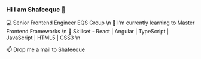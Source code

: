### Hi I am Shafeeque 👋

💻  Senior Frontend Engineer EQS Group \n
🌱 I’m currently learning to Master Frontend Frameworks \n
🔭 Skillset - React | Angular | TypeScript | JavaScript | HTML5 | CSS3 \n

📫 Drop me a mail to [Shafeeque](mailto:mshafeequemsn@icloud.com?subject=[GitHub]%20Connect%20with%20Shafeeque)
<!--
**shafeequeonline/shafeequeonline** is a ✨ _special_ ✨ repository because its `README.md` (this file) appears on your GitHub profile.

Here are some ideas to get you started:

- 🔭 I’m currently working on ...
- 🌱 I’m currently learning ...
- 👯 I’m looking to collaborate on ...
- 🤔 I’m looking for help with ...
- 💬 Ask me about ...
- 📫 How to reach me: ...
- 😄 Pronouns: ...
- ⚡ Fun fact: ...
-->
